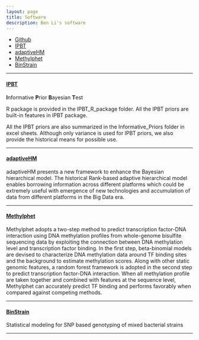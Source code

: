 ```yaml
---
layout: page
title: Software
description: Ben Li's software
---
```


<div class="navbar">
    <div class="navbar-inner">
        <ul class="nav">
            <li><a href="https://github.com/benliemory">Github</a></li>
            <li><a href="https://github.com/benliemory/IPBT">IPBT</a></li>
            <li><a href="https://github.com/benliemory/adaptiveHM">adaptiveHM</a></li>
            <li><a href="https://github.com/benliemory/Methylphet">Methylphet</a></li>
            <li><a href="https://github.com/benliemory/BinStrain">BinStrain</a></li>
        </ul>
    </div>
</div>

---

#### <a name="IPBT"></a>[IPBT](https://github.com/benliemory/IPBT)

**I**nformative **P**rior **B**ayesian **T**est

R package is provided in the IPBT_R_package folder. All the IPBT priors are built-in features in IPBT package.

All the IPBT priors are also summarized in the Informative_Priors folder in excel sheets. Although only variance is used for IPBT priors, we also provide the historical means for possible use.

---

#### <a name="adaptiveHM"></a>[adaptiveHM](https://github.com/benliemory/adaptiveHM)

adaptiveHM presents a new framework to enhance the Bayesian hierarchical model. The historical Rank-based adaptive hierarchical model enables borrowing information across different platforms which could be extremely useful with emergence of new technologies and accumulation of data from different platforms in the Big Data era.

---

#### <a name="Methylphet"></a>[Methylphet](https://github.com/benliemory/Methylphet)

Methylphet adopts a two-step method to predict transcription factor-DNA interaction using DNA methylation profiles from whole-genome bisulfite sequencing data by exploiting the connection between DNA methylation level and transcription factor binding. In the first step, beta-binomial models are devised to characterize DNA methylation data around TF binding sites and the background to estimate methylation scores. Along with other static genomic features, a random forest framework is adopted in the second step to predict transcription factor-DNA interaction. When all methylation profile are taken together and combined with features at the sequence level, Methylphet can accurately predict TF binding and performs favorably when compared against competing methods.  

---

#### <a name="BinStrain"></a>[BinStrain](https://github.com/benliemory/BinStrain)

Statistical modeling for SNP based genotyping of mixed bacterial strains

---


